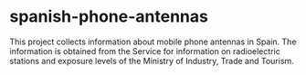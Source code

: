 # spanish-phone-antennas
This project collects information about mobile phone antennas in Spain. The information is obtained from the Service for information on radioelectric stations and exposure levels of the Ministry of Industry, Trade and Tourism.
